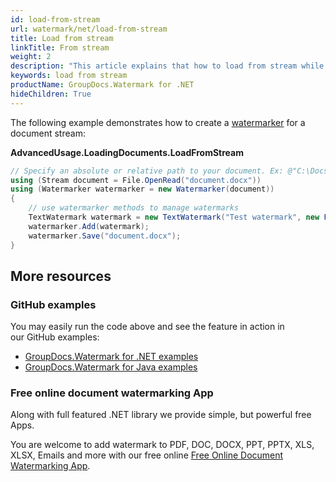 ```yaml
---
id: load-from-stream
url: watermark/net/load-from-stream
title: Load from stream
linkTitle: From stream
weight: 2
description: "This article explains that how to load from stream while using GroupDocs. Watermarks API."
keywords: load from stream
productName: GroupDocs.Watermark for .NET
hideChildren: True
---
```

The following example demonstrates how to create a [watermarker](https://reference.groupdocs.com/net/watermark/groupdocs.watermark/watermarker/constructors/main) for a document stream:

**AdvancedUsage.LoadingDocuments.LoadFromStream**

```csharp
// Specify an absolute or relative path to your document. Ex: @"C:\Docs\document.docx"
using (Stream document = File.OpenRead("document.docx"))
using (Watermarker watermarker = new Watermarker(document))
{
    // use watermarker methods to manage watermarks
    TextWatermark watermark = new TextWatermark("Test watermark", new Font("Arial", 12));
    watermarker.Add(watermark);
    watermarker.Save("document.docx");
}
```

## More resources

### GitHub examples

You may easily run the code above and see the feature in action in our GitHub examples:

* [GroupDocs.Watermark for .NET examples](https://github.com/groupdocs-watermark/GroupDocs.Watermark-for-.NET)
* [GroupDocs.Watermark for Java examples](https://github.com/groupdocs-watermark/GroupDocs.Watermark-for-Java)

### Free online document watermarking App

Along with full featured .NET library we provide simple, but powerful free Apps.

You are welcome to add watermark to PDF, DOC, DOCX, PPT, PPTX, XLS, XLSX, Emails and more with our free online [Free Online Document Watermarking App](https://products.groupdocs.app/watermark).
